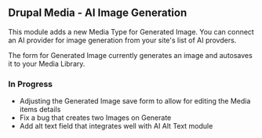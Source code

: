 ## Drupal Media - AI Image Generation

This module adds a new Media Type for Generated Image. You can connect an AI provider for image generation from your site's list of AI provders.

The form for Generated Image currently generates an image and autosaves it to your Media Library.

### In Progress

- Adjusting the Generated Image save form to allow for editing the Media items details
- Fix a bug that creates two Images on Generate
- Add alt text field that integrates well with AI Alt Text module
